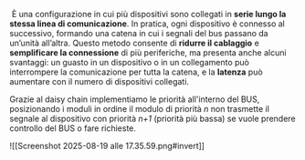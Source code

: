  È una configurazione in cui più dispositivi sono collegati in **serie lungo la stessa linea di comunicazione**. In pratica, ogni dispositivo è connesso al successivo, formando una catena in cui i segnali del bus passano da un’unità all’altra. Questo metodo consente di **ridurre il cablaggio** e **semplificare la connessione** di più periferiche, ma presenta anche alcuni svantaggi: un guasto in un dispositivo o in un collegamento può interrompere la comunicazione per tutta la catena, e la **latenza** può aumentare con il numero di dispositivi collegati.

Grazie al daisy chain implementiamo le priorità all'interno del BUS, posizionando i moduli in ordine il modulo di priorità *n* non trasmette il segnale al dispositivo con priorità *n+1* (priorità più bassa) se vuole prendere controllo del BUS o fare richieste.

![[Screenshot 2025-08-19 alle 17.35.59.png#invert]]
